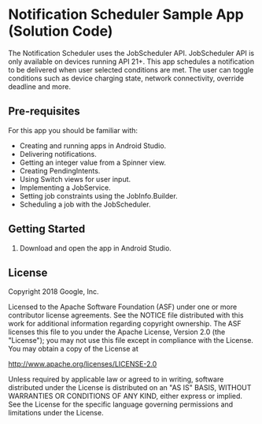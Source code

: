 Notification Scheduler Sample App (Solution Code)
=================================================

The Notification Scheduler uses the JobScheduler API. JobScheduler API is only available on devices
running API 21+. This app schedules  a notification to be delivered when user selected conditions
are met. The user can toggle conditions such as device charging state, network connectivity,
override deadline and more.

Pre-requisites
--------------

For this app you should be familiar with:

* Creating and running apps in Android Studio.
* Delivering notifications.
* Getting an integer value from a Spinner view.
* Creating PendingIntents.
* Using Switch views for user input.
* Implementing a JobService.
* Setting job constraints using the JobInfo.Builder.
* Scheduling a job with the JobScheduler.

Getting Started
---------------

1. Download and open the app in Android Studio.

License
-------

Copyright 2018 Google, Inc.

Licensed to the Apache Software Foundation (ASF) under one or more contributor
license agreements.  See the NOTICE file distributed with this work for
additional information regarding copyright ownership.  The ASF licenses this
file to you under the Apache License, Version 2.0 (the "License"); you may not
use this file except in compliance with the License.  You may obtain a copy of
the License at

  http://www.apache.org/licenses/LICENSE-2.0

Unless required by applicable law or agreed to in writing, software
distributed under the License is distributed on an "AS IS" BASIS, WITHOUT
WARRANTIES OR CONDITIONS OF ANY KIND, either express or implied.  See the
License for the specific language governing permissions and limitations under
the License.
